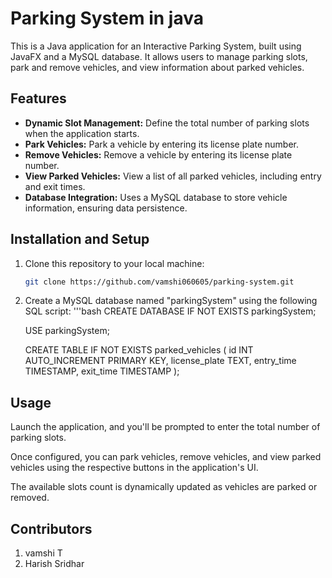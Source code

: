 # Parking System in java

This is a Java application for an Interactive Parking System, built using JavaFX and a MySQL database. It allows users to manage parking slots, park and remove vehicles, and view information about parked vehicles.

## Features

- **Dynamic Slot Management:** Define the total number of parking slots when the application starts.
- **Park Vehicles:** Park a vehicle by entering its license plate number.
- **Remove Vehicles:** Remove a vehicle by entering its license plate number.
- **View Parked Vehicles:** View a list of all parked vehicles, including entry and exit times.
- **Database Integration:** Uses a MySQL database to store vehicle information, ensuring data persistence.

## Installation and Setup

1. Clone this repository to your local machine:

   ```bash
   git clone https://github.com/vamshi060605/parking-system.git
2. Create a MySQL database named "parkingSystem" using the following SQL script:
   '''bash
   CREATE DATABASE IF NOT EXISTS parkingSystem;

   USE parkingSystem;

   CREATE TABLE IF NOT EXISTS parked_vehicles (
       id INT AUTO_INCREMENT PRIMARY KEY,
       license_plate TEXT,
       entry_time TIMESTAMP,
       exit_time TIMESTAMP
   );


## Usage
Launch the application, and you'll be prompted to enter the total number of parking slots.

Once configured, you can park vehicles, remove vehicles, and view parked vehicles using the respective buttons in the application's UI.

The available slots count is dynamically updated as vehicles are parked or removed.

## Contributors
 1) vamshi T
 2) Harish Sridhar